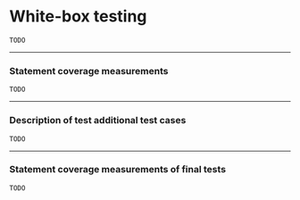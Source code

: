 # White-box testing
```
TODO
```
---
### Statement coverage measurements
```
TODO
```

---
### Description of test additional test cases
```
TODO
```

---
### Statement coverage measurements of final tests
```
TODO
```

